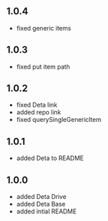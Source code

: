 ## 1.0.4
- fixed generic items

## 1.0.3
- fixed put item path

## 1.0.2
- fixed Deta link
- added repo link
- fixed querySingleGenericItem

## 1.0.1

- added Deta to README

## 1.0.0

- added Deta Drive
- added Deta Base
- added intial README
